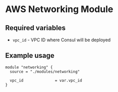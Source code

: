 # AWS Networking Module

## Required variables

* `vpc_id` - VPC ID where Consul will be deployed

## Example usage

```hcl
module "networking" {
  source = "./modules/networking"

  vpc_id              = var.vpc_id
}
```
